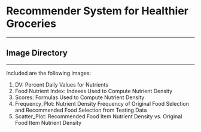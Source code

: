# Recommender System for Healthier Groceries
---------------------

## Image Directory
---------------------
Included are the following images:
1. DV: Percent Daily Values for Nutrients
2. Food Nutrient Index: Indexes Used to Compute Nutrient Density
3. Scores: Formulas Used to Compute Nutrient Density
4. Frequency_Plot: Nutrient Density Frequency of Original Food Selection and Recommended Food Selection from Testing Data
5. Scatter_Plot: Recommended Food Item Nutrient Density vs. Original Food Item Nutrient Density